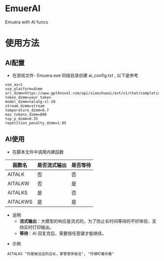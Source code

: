 # EmuerAI
Emuera with AI funcs


# 使用方法
## AI配置

+ 在游戏文件- Emuera.exe 同级目录创建 ai_config.txt , 以下是参考
```properties
use_ai=1
use_platform=dzmm
url_dzmm=https://www.gpt4novel.com/api/xiaoshuoai/ext/v1/chat/completions
token_dzmm=your_token
model_dzmm=nalang-xl-10
stream_dzmm=stream
temperature_dzmm=0.7
max_tokens_dzmm=800
top_p_dzmm=0.35
repetition_penalty_dzmm=1.05
```
## AI使用
+ 在脚本文件中调用内建函数

| 函数名   | 是否流式输出 | 是否等待 |
|----------|--------------|----------|
| AITALK   | 否           | 否       |
| AITALKW  | 否           | 是       |
| AITALKS  | 是           | 否       |
| AITALKWS | 是           | 是       |


+ 说明
    -  **流式输出**：大模型的响应是流式的，为了防止长时间等待的不好体验，支持实时打印输出。
    - **等待**：AI 回复完后，需要按任意键才能继续。
- 示例
```Emuera
 AITALKS "你是秘法店的店长，掌管很多秘法", "仔细盯着你看"
```
